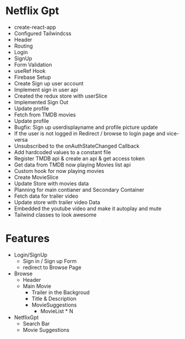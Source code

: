 # Netflix Gpt

- create-react-app
- Configured Tailwindcss
- Header
- Routing
- Login
- SignUp
- Form Validation
- useRef Hook
- Firebase Setup
- Create Sign up user account
- Implement sign in user api
- Created the redux store with userSlice
- Implemented Sign Out
- Update profile
- Fetch from TMDB movies
- Update profile
- Bugfix: Sign up userdisplayname and profile picture update
- If the user is not logged in Redirect / browse to login page and vice-versa
- Unsubscribed to the onAuthStateChanged Callback
- Add hardcoded values to a constant file
- Register TMDB api & create an api & get access token
- Get data from TMDB now playing Movies list api
- Custom hook for now playing movies
- Create MovieSlice
- Update Store with movies data
- Planning for main contianer and Secondary Container
- Fetch data for trailer video
- Update store with trailer video Data
- Embedded the youtube video and make it autoplay and mute
- Tailwind classes to look awesome

# Features

- Login/SignUp
  - Sign in / Sign up Form
  - redirect to Browse Page
- Browse
  - Header
  - Main Movie
    - Trailer in the Backgroud
    - Title & Description
    - MovieSuggestions
      - MovieList \* N
- NetflixGpt
  - Search Bar
  - Movie Suggestions

